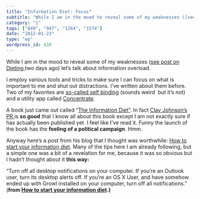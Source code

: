 ```yaml
---
title: "Information Diet: Focus"
subtitle: "While I am in the mood to reveal some of my weaknesses ([see post on Dieting ](/imported-20111103233..."
category: "1"
tags: ["849", "947", "1264", "1574"]
date: "2012-01-23"
type: "wp"
wordpress_id: 410
---
```

While I am in the mood to reveal some of my weaknesses ([see post on Dieting ](/imported-20111103233638/2012/1/21/secret-trick-for-losing-weight.html)two days ago) let’s talk about information overload.

I employ various tools and tricks to make sure I can focus on what is important to me and shut out distractions. I’ve written about them before. Two of my favorites are [so-called self binding](/imported-20111103233638/2010/10/11/do-you-procrastinate-i-do.html) (sounds weird  but it’s not) and a utility app called [Concentrate](http://getconcentrating.com/).

A book just came out called “[The Information Diet”](http://www.amazon.com/gp/product/1449304680?ie=UTF8&tag=clayworld-20&linkCode=shr&camp=213733&creative=393185&creativeASIN=1449304680&ref_=sr_1_1&qid=1319838673&sr=8-1). In fact [Clay Johnson’s PR ](http://www.amazon.com/Clay-A.-Johnson/e/B005PHQHJ6/ref=ntt_athr_dp_pel_1)is **so good** that I know all about this book except I am not exactly sure if has actually been published yet. I feel like I’ve read it. Funny the launch of the book has the **feeling of a political campaign**. Hmm.

Anyway here’s a post from his blog that I thought was worthwhile: [How to start your information diet](http://www.informationdiet.com/blog/read/how-to-start-your-information-diet). Many of the tips here I am already following, but a simple one was a bit of a revelation for me, because it was so obvious but I hadn’t thought about it **this way:**

> 
“Turn off all desktop notifications on your computer. If you’re an Outlook user, turn its desktop alerts off. If you’re an OS X User, and have somehow ended up with Growl installed on your computer, turn off all notifications.” (**from [How to start your information diet](http://www.informationdiet.com/blog/read/how-to-start-your-information-diet).)**